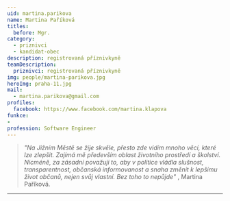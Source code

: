 ```yaml
---
uid: martina.parikova
name: Martina Paříková
titles:
  before: Mgr.
category:
  - priznivci
  - kandidat-obec
description: registrovaná příznivkyně
teamDescription:
  priznivci: registrovaná příznivkyně
img: people/martina-parikova.jpg
heroImg: praha-11.jpg
mail:
  - martina.parikova@gmail.com
profiles:
  facebook: https://www.facebook.com/martina.klapova
funkce: 
- 
profession: Software Engineer
---
```




>*"Na Jižním Městě se žije skvěle, přesto zde vidím mnoho věcí, které lze zlepšit. Zajímá mě především oblast životního prostředí a školství. Nicméně, za zásadní považuji to, aby v politice vládla slušnost, transparentnost, občanská informovanost a snaha změnit k lepšímu život občanů, nejen svůj vlastní. Bez toho to nepůjde"* , Martina Paříková.


---
